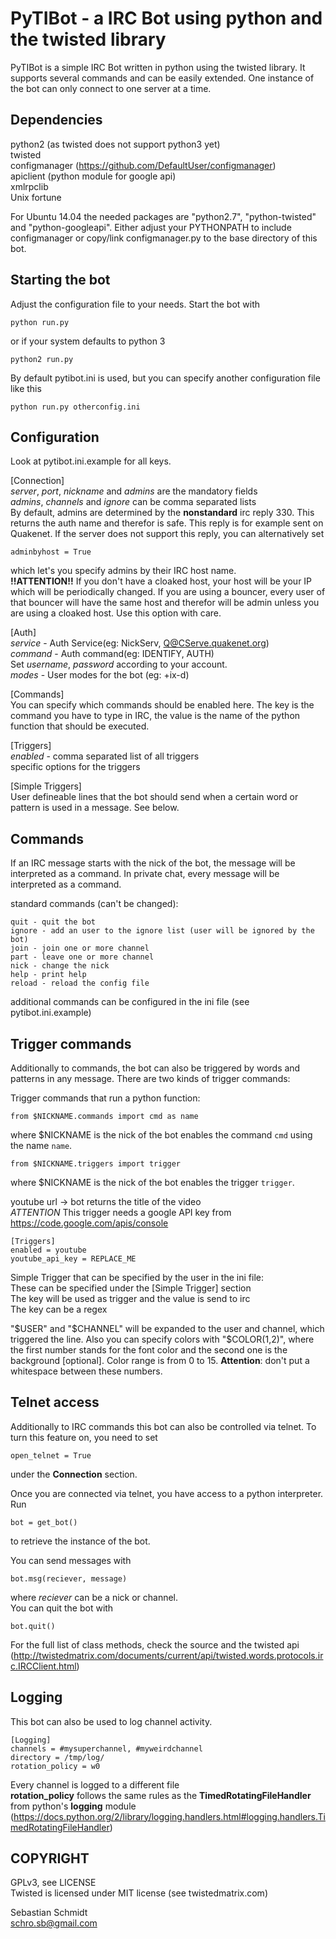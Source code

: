 PyTIBot - a IRC Bot using python and the twisted library
========================================================
PyTIBot is a simple IRC Bot written in python using the twisted library.
It supports several commands and can be easily extended. One instance of the
bot can only connect to one server at a time.


Dependencies
------------
python2 (as twisted does not support python3 yet)<br/>
twisted<br/>
configmanager (https://github.com/DefaultUser/configmanager)<br/>
apiclient (python module for google api)<br/>
xmlrpclib<br/>
Unix fortune

For Ubuntu 14.04 the needed packages are "python2.7", "python-twisted" and "python-googleapi".
Either adjust your PYTHONPATH to include configmanager or copy/link
configmanager.py to the base directory of this bot.

Starting the bot
----------------
Adjust the configuration file to your needs.
Start the bot with
```
python run.py
```
or if your system defaults to python 3
```
python2 run.py
```
By default pytibot.ini is used, but you can specify another configuration
file like this
```
python run.py otherconfig.ini
```


Configuration
-------------
Look at pytibot.ini.example for all keys.

[Connection]<br/>
*server*, *port*, *nickname* and *admins* are the mandatory fields<br/>
*admins*, *channels* and *ignore* can be comma separated lists<br/>
By default, admins are determined by the **nonstandard** irc reply 330. This
returns the auth name and therefor is safe. This reply is for example sent on
Quakenet. If the server does not support this reply, you can alternatively set
```
adminbyhost = True
```
which let's you specify admins by their IRC host name.<br/>
**!!ATTENTION!!**
If you don't have a cloaked host, your host will be your IP which will be
periodically changed. If you are using a bouncer, every user of that bouncer
will have the same host and therefor will be admin unless you are using a
cloaked host. Use this option with care.

[Auth]<br/>
*service* - Auth Service(eg: NickServ, Q@CServe.quakenet.org)<br/>
*command* - Auth command(eg: IDENTIFY, AUTH)<br/>
Set *username*, *password* according to your account.<br/>
*modes* - User modes for the bot (eg: +ix-d)

[Commands]<br/>
You can specify which commands should be enabled here.
The key is the command you have to type in IRC, the value is the name of the
python function that should be executed.

[Triggers]<br/>
*enabled* - comma separated list of all triggers<br/>
specific options for the triggers

[Simple Triggers]<br/>
User defineable lines that the bot should send when a certain word or pattern
is used in a message. See below.


Commands
--------
If an IRC message starts with the nick of the bot, the message will be
interpreted as a command. In private chat, every message will be interpreted
as a command.

standard commands (can't be changed):
```
quit - quit the bot
ignore - add an user to the ignore list (user will be ignored by the bot)
join - join one or more channel
part - leave one or more channel
nick - change the nick
help - print help
reload - reload the config file
```

additional commands can be configured in the ini file (see pytibot.ini.example)


Trigger commands
----------------
Additionally to commands, the bot can also be triggered by words and patterns
in any message. There are two kinds of trigger commands:

Trigger commands that run a python function:<br/>
```
from $NICKNAME.commands import cmd as name
```
where $NICKNAME is the nick of the bot enables the command `cmd` using the name `name`.

```
from $NICKNAME.triggers import trigger
```
where $NICKNAME is the nick of the bot enables the trigger `trigger`.

youtube url -> bot returns the title of the video<br/>
*ATTENTION* This trigger needs a google API key from https://code.google.com/apis/console
```
[Triggers]
enabled = youtube
youtube_api_key = REPLACE_ME
```

Simple Trigger that can be specified by the user in the ini file:<br/>
These can be specified under the [Simple Trigger] section<br/>
The key will be used as trigger and the value is send to irc<br/>
The key can be a regex

"$USER" and "$CHANNEL" will be expanded to the user and channel, which triggered
the line. Also you can specify colors with "$COLOR(1,2)", where the first number
stands for the font color and the second one is the background [optional]. Color
range is from 0 to 15.
**Attention**: don't put a whitespace between these numbers.


Telnet access
-------------
Additionally to IRC commands this bot can also be controlled via telnet.
To turn this feature on, you need to set
```
open_telnet = True
```
under the **Connection** section.

Once you are connected via telnet, you have access to a python interpreter. Run
```
bot = get_bot()
```
to retrieve the instance of the bot.

You can send messages with
```
bot.msg(reciever, message)
```
where *reciever* can be a nick or channel.<br/>
You can quit the bot with
```
bot.quit()
```
For the full list of class methods, check the source and the twisted api
(http://twistedmatrix.com/documents/current/api/twisted.words.protocols.irc.IRCClient.html)


Logging
-------
This bot can also be used to log channel activity.
```
[Logging]
channels = #mysuperchannel, #myweirdchannel
directory = /tmp/log/
rotation_policy = w0
```
Every channel is logged to a different file<br/>
**rotation_policy** follows the same rules as the **TimedRotatingFileHandler** from python's **logging** module
(https://docs.python.org/2/library/logging.handlers.html#logging.handlers.TimedRotatingFileHandler)


COPYRIGHT
---------
GPLv3, see LICENSE<br/>
Twisted is licensed under MIT license (see twistedmatrix.com)

Sebastian Schmidt<br/>
schro.sb@gmail.com
